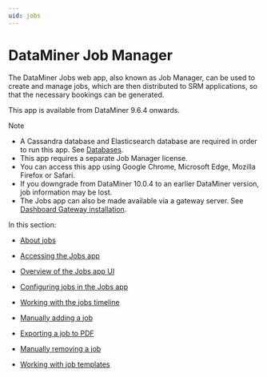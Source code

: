 ```yaml
---
uid: jobs
---
```


# DataMiner Job Manager

The DataMiner Jobs web app, also known as Job Manager, can be used to create and manage jobs, which are then distributed to SRM applications, so that the necessary bookings can be generated.

This app is available from DataMiner 9.6.4 onwards.

> [!NOTE]
>
> - A Cassandra database and Elasticsearch database are required in order to run this app. See [Databases](xref:databases).
> - This app requires a separate Job Manager license.
> - You can access this app using Google Chrome, Microsoft Edge, Mozilla Firefox or Safari.
> - If you downgrade from DataMiner 10.0.4 to an earlier DataMiner version, job information may be lost.
> - The Jobs app can also be made available via a gateway server. See [Dashboard Gateway installation](xref:Dashboard_Gateway_installation).

In this section:

- [About jobs](xref:About_jobs)

- [Accessing the Jobs app](xref:Accessing_the_jobs_app)

- [Overview of the Jobs app UI](xref:Overview_of_the_Job_Manager_app_UI)

- [Configuring jobs in the Jobs app](xref:Configuring_jobs_in_the_Job_Manager_app)

- [Working with the jobs timeline](xref:Working_with_the_jobs_timeline)

- [Manually adding a job](xref:Manually_adding_a_job)

- [Exporting a job to PDF](xref:Exporting_a_job_to_PDF)

- [Manually removing a job](xref:Manually_removing_a_job)

- [Working with job templates](xref:Working_with_job_templates)

